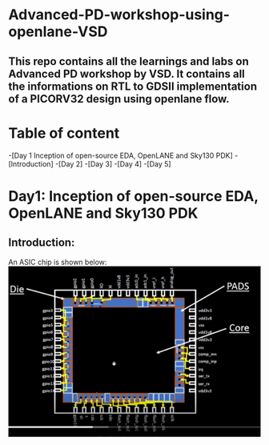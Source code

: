 # Advanced-PD-workshop-using-openlane-VSD
## This repo contains all the learnings and labs on Advanced PD workshop by VSD. It contains all the informations on RTL to GDSII implementation of a PICORV32 design using openlane flow.
# Table of content
 -[Day 1 Inception of open-source EDA, OpenLANE and Sky130 PDK]
  -[Introduction]
 -[Day 2]
 -[Day 3]
 -[Day 4]
 -[Day 5]
 
# Day1: Inception of open-source EDA, OpenLANE and Sky130 PDK
## Introduction:
An ASIC chip is shown below:
![ASIC Chip](https://github.com/Santosh3672/Advanced-PD-workshop-using-openlane-VSD/blob/main/Images/D1_1.png)
